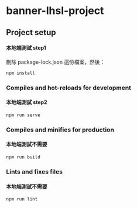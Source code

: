 # banner-lhsl-project

## Project setup
#### 本地端測試 step1
刪除 package-lock.json 這份檔案，然後：
```
npm install
```

### Compiles and hot-reloads for development
#### 本地端測試 step2
```
npm run serve
```

### Compiles and minifies for production
#### 本地端測試不需要
```
npm run build
```

### Lints and fixes files
#### 本地端測試不需要
```
npm run lint
```
